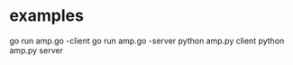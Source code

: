 examples
========

go run amp.go -client
go run amp.go -server
python amp.py client
python amp.py server
